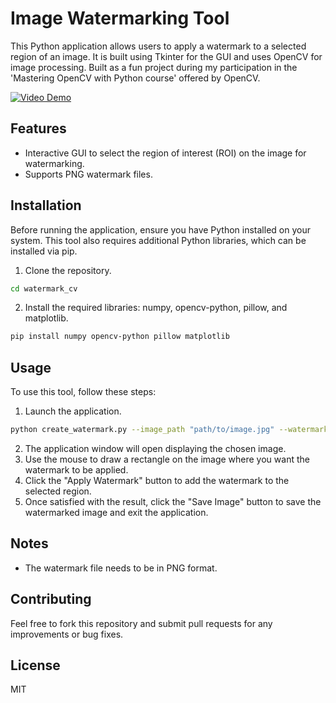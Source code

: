 # Image Watermarking Tool

This Python application allows users to apply a watermark to a selected region of an image. It is built using Tkinter for the GUI and uses OpenCV for image processing. Built as a fun project during my participation in the 'Mastering OpenCV with Python course' offered by OpenCV.

[![Video Demo](https://i.ytimg.com/vi/0wKTHITp3Qw/hqdefault.jpg?sqp=-oaymwE2CPYBEIoBSFXyq4qpAygIARUAAIhCGAFwAcABBvABAfgB_gmAAtAFigIMCAAQARhEIFIocjAP&rs=AOn4CLB5C8FYUYOq_l4lJO66LtSgkfGuZw)](https://www.youtube.com/watch?v=0wKTHITp3Qw)

## Features

- Interactive GUI to select the region of interest (ROI) on the image for watermarking.
- Supports PNG watermark files.

## Installation

Before running the application, ensure you have Python installed on your system. This tool also requires additional Python libraries, which can be installed via pip.

1. Clone the repository.

```bash
cd watermark_cv
```

2. Install the required libraries: numpy, opencv-python, pillow, and matplotlib.

```bash
pip install numpy opencv-python pillow matplotlib
```

## Usage

To use this tool, follow these steps:

1. Launch the application.

```bash
python create_watermark.py --image_path "path/to/image.jpg" --watermark_path "path/to/watermark.png"
```
2. The application window will open displaying the chosen image.
3. Use the mouse to draw a rectangle on the image where you want the watermark to be applied.
4. Click the "Apply Watermark" button to add the watermark to the selected region.
5. Once satisfied with the result, click the "Save Image" button to save the watermarked image and exit the application.

## Notes

- The watermark file needs to be in PNG format.

## Contributing

Feel free to fork this repository and submit pull requests for any improvements or bug fixes.

## License

MIT
